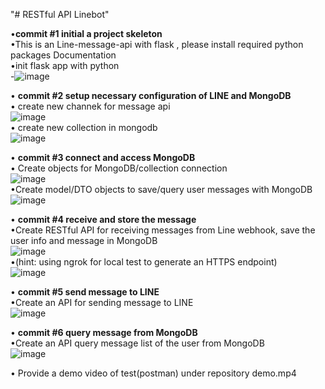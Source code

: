 "# RESTful API Linebot" 

•**commit #1 initial a project skeleton**  
  •This is an Line-message-api with flask , please install required python packages Documentation    
  •init flask app with python  
-![image](https://github.com/YiChe0703/RESTful-API-Linebot/assets/80759343/56edd7d7-fc22-41b1-9cd8-e0f29b86e3ae)  
  
  
• **commit #2 setup necessary configuration of LINE and MongoDB**  
  • create new channek for message api  
![image](https://github.com/YiChe0703/RESTful-API-Linebot/assets/80759343/5d20d5af-5f02-4033-b4a4-220f6e8102b9)  
  • create new collection in mongodb   
![image](https://github.com/YiChe0703/RESTful-API-Linebot/assets/80759343/c92f07f6-4e85-46ad-a993-296bb58bcb0e)  


• **commit #3 connect and access MongoDB**   
  • Create objects for MongoDB/collection connection   
![image](https://github.com/YiChe0703/RESTful-API-Linebot/assets/80759343/a50a66fc-011c-4837-aab0-eab35745ca36)  
  •Create model/DTO objects to save/query user messages with MongoDB    
![image](https://github.com/YiChe0703/RESTful-API-Linebot/assets/80759343/6ec166cc-3278-4753-b5e1-c16a78a6ffd4)  
  
  
• **commit #4 receive and store the message**  
  •Create RESTful API for receiving messages from Line webhook, save the user info and message in MongoDB   
  ![image](https://github.com/YiChe0703/RESTful-API-Linebot/assets/80759343/7f237e16-5458-4e90-9f5e-5f668faf7960)  
  •(hint: using ngrok for local test to generate an HTTPS endpoint)  
  ![image](https://github.com/YiChe0703/RESTful-API-Linebot/assets/80759343/5fe6663e-6796-4777-a4ee-ba91268beefa)  


• **commit #5 send message to LINE**   
  •Create an API for sending message to LINE   
![image](https://github.com/YiChe0703/RESTful-API-Linebot/assets/80759343/8159579a-9718-4304-8071-b293c21f5df4)  


• **commit #6 query message from MongoDB**   
  •Create an API query message list of the user from MongoDB   
  ![image](https://github.com/YiChe0703/RESTful-API-Linebot/assets/80759343/bb4bd8c5-7a6c-4039-8916-8fb050d01dbe)  
  
• Provide a demo video of test(postman) under repository demo.mp4  
